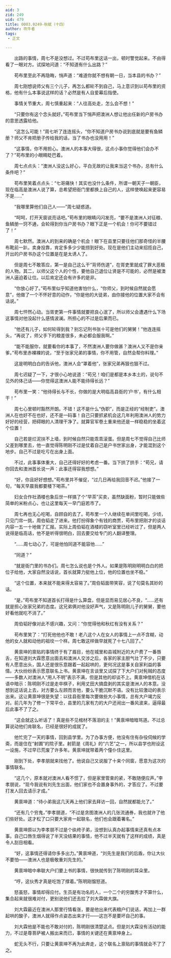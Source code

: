 ```yaml
---
aid: 3
zid: 249
uid: 479
title: 0003.0249-秋赋（十四）
author: 吹牛者
tags: 
 - 正文

---
```




　　出路的事情，周七不是没想过。不过苟布里这话一出，顿时警觉起来。不由得看了一眼对方。试探地问道：“不知道有什么出路？”

　　苟布里至此不再隐晦，悄声道：“难道你就不想有朝一日，当本县的书办？”

　　周七刚想说师父有三个儿子，再怎么都轮不到自己，马上意识到以苟布里的资格，他有什么本事说这样的话？必然是有人自爱幕后指使。

　　事情关节重大，周七慎重起来：“人往高处走，怎么会不想！”

　　“只要你有这个念头就好。”苟布里当下悄声把澳洲人想让他出任新的户房书办的意思透露给他。

　　“这怎么可能！”周七听了连连摇头，“你不知道户房书办说到底就是要有鱼鳞册？师父不肯把册子传给我的话，当了书办也没用用！”

　　“这事情，你不用担心。澳洲人的本事大得很，这点小事你觉得他们会办不了？”苟布里的小眼睛眨巴着。

　　周七点点头：“澳洲人没这么好心，平白无故的让我来当这个书办，总有什么条件吧？”

　　苟布里笑着点点头：“七哥痛快！其实也没什么条件，所谓一朝天子一朝臣，现在临高是澳洲人说了算，总希望把衙门里都换上自己的人，这样使唤起来更容易不是……”

　　“我哪里算他们自己人——”周七疑惑道。

　　“呵呵，打开天窗说亮话吧。”苟布里的眼睛闪闪发亮，“要不是澳洲人对征粮、鱼鳞册一窍不通，会轮得到你当户房书办？眼下正是一个机会！你可不要错过了！”

　　周七默然。澳洲人的到来的确是个机会！眼下在县里只要往他们那奇怪的半腰布靴前一趴，卖身投靠，肯定多多少少能捞到好处。现在是他们主动来招揽自己，开出的户房书办这个位置是在是太诱人了。

　　但是周七不敢答应，第一是自己这么干“背师伤道”，在胥吏里就成了罪大恶极的人物。其二，以师父这个人的个性，要他自己退位让贤是不可能的，必然是被澳洲人逼迫着让位。以后肯定还会有许多的是非。

　　“你放心好了。”苟布里似乎知道他害怕什么，“你师父，到时候自然就会愿意”，他做了一个不怀好意的动作，“你是他的大徒弟，由你接他的位置大家不会有话说。”

　　周七怦然心动。当胥吏第一件事情就要把良心泯了，所以师父会遭遇什么下场这事情对他没起什么感情波澜。所担心的不过是后果而已。

　　“他还有儿子，如何轮得到我？别忘记刑书张十可是他们的舅舅！”他连连摇头，“再说了，师父手下的粮差很多，未必都会服我啊。”

　　“能不能服你，就要看你的本事了，不然澳洲人要你做甚？澳洲人又不是你亲爹。”苟布里赤裸裸的说，“至于张家兄弟的事情，你不用管，自然会帮你料理。”

　　这是明明白白的告诉他，澳洲人会“罩着他”，张家兄弟再狠也狠不过。

　　周七迟疑了一下，才很小心地说道：“苟兄！咱们是都是本乡本土的，说句不见外的体己话——你觉得这澳洲人能不能待得长远？”

　　苟布里一笑：“他待得长与不长，你做的是大明临高县衙的‘户书’，有什么相干！”

　　周七心里顿时豁然开朗。不错！这不是什么“伪职”，而是正经的“经制吏”。澳洲人在也好不在也好，还不是一码事！自己只要抓紧机会这几年利用澳洲人的势力好好的经营，把碍眼的人清理干净了。就算官军卷土重来他还是一样稳稳的坐着这个位置！

　　自己若是烂泥扶不上墙，到时候自然只能乖乖滚蛋。但是周七不觉得自己比师父差到哪里去，他一直觉得陈明刚不过是仗着自己是户书世家出身，才能混到这个地步。自己不过是吃亏在出身上面。

　　不过，此事事体重大，自己还得好好的考虑一番。当下拱了拱手：“苟兄，请你回去和澳洲首长说一声：此事还得容我想想。”

　　“好，你且好好想想。”苟布里并不催促，“过几日再给我回音不迟。”他接了一句，“每天早晨我都要楼下喝茶。”

　　妇女合作社酒楼也象后世一样搞了个“早茶”买卖，虽然缺面粉，暂时只能做些简单的米粉点心，也让这里每天一早门庭若市了。

　　周七再也无心吃喝，自顾自的去了。苟布里一个人继续在单间里吃喝，少顷，只见门帘一挑，周伯韬走了进来。他打扮得象个有钱的商贾，苟布里把刚才的谈话内容一五一十地做了汇报。实际上周伯韬在酒楼的窃听室里已经听过了，但是两人说得是临高话，他不是听得很明白，回去要交给专门的人翻译整理。

　　“……周七动心了，可是他怕同道不能容他……”

　　“同道？”

　　“就是衙门里的书办们。周七怎么说也是个外人。如果是陈明刚明明白白的把位子给他，大家自然没话说，首长就算力挺他上位，他的位置也坐不稳。”

　　“这个位置，本来就不能来得太容易了。”周伯韬面带笑容，说了句莫名其妙的话。

　　“是，”苟布里不知道首长打得是什么算盘，但是显而易见居心不良，“……还有就是担心张家兄弟的态度。这兄弟俩对他没好声气，又是陈明刚儿子的舅舅，要他好看他就吃不消了。”

　　周伯韬好像对此不感兴趣，又问：“你觉得他和秋红有没有关系？”

　　苟布里笑了：“打死他他也不敢！老八这个人在女人的事情上一点不含糊，动他的女人就和动他的祖坟一个样。周七敢这样做早就死了十七八回了。”

　　黄禀坤的禀贴的事情终于有了眉目，他在城里和县城附近的大户费了一番唇舌，在知道刘大霖愿意出面去和澳洲人交涉之后，各家的家主胆气壮了不少，只要有人愿意出头，国人还是很乐意跟着一起起哄的，更何况这是事关自家利益的事情。大伙纷纷表示愿意联名上书。黄禀坤在言谈里又试探了下大户们对髡贼的态度——多数人对澳洲人“用人不明”表示不满，但是其他的却谈不上。黄禀坤借机在话语中暗示：陈明刚不过是走卒棋子，利用丈田大搞盘剥的其实是澳洲人的本意。没想到这话说上去，对方要么左顾而言他，要么干脆沉默不语。没有比较激动的表示出来。这让黄禀坤很是失望：以往县衙里每次要做些大小事情，总有大户竭力反对。前几年为了修一下常平仓，县里的几家有力的大户还闹出一番风波来，逼得最后此事不了了之。

　　“这会就这么听话了！真是些不见棺材不落泪的主！”黄禀坤暗暗骂道。不过总算说动他们肯联名，已经是很好的成就了。

　　他忙完了一天的事情，回到县学里。为了办事方便，他没有住有杂役伺候的学斋，而是住在“射圃”的院子里。射箭是《周礼》的“六艺”之一，所以县学也附设这一设施，不过早已荒废了许多年。黄禀坤就带着两个僮仆住这里。

　　刚到下处，李孝朋就来找他了。他说自己又说服了十来个同窗，愿意为这次的事情联名。

　　“这几个，原本就对澳洲人看不惯了，但是家里管束的紧，不敢随便应声。”李孝朋说，“现今我说有刘先生出面，他们家也不会置身事外的，才答应了。不过要打发人回去请示才成。”

　　黄禀坤道：“待小弟我这几天再上他们家去拜访一回，自然就都能允了。”

　　“还有几个穷鬼，”李孝朋道，“不过是贪图澳洲人的几张流通券，我也就许了他们些好处。这才松了口只要大家肯一起联名，他们也会跟着署名。”

　　黄禀坤原以为李孝朋不过是个纨绔子弟，没想到认真办起事情来还真有点本事。自己口唇生烟得说了半天没结果的事情，他不过半天就有了这样的成绩，真是令人刮目相看。

　　“好，这事情还得请你多多出力。”黄禀坤道，“刘先生是我们的后盾，你让大伙不要怕——澳洲人也是极敬重刘先生的。”

　　黄禀坤暗中串联大户们要上书的事情，很快就传到了陈明刚的耳朵里。

　　“哼，这伙秀才真是吃饱了撑着。”陈明刚愠怒道。

　　怒虽怒，事情却得应付。生员是有功名的人，一个二个的穷酸秀才不算什么，集合起来就很难对付，更别说他们还去拉了刘大霖做大旗。

　　刘大霖最近在澳洲人那里行情看涨，要是他出来代表粮户们说话，再加上一群起哄的酸子，澳洲人就得作点姿态出来才行——这岂不是要坏自己的事。

　　刘大霖他是不能也不敢对付的，陈明刚很清楚这点。但是刘大霖没有活动的能力，不过是尊菩萨被人搬出来而已，事情的关键还在黄禀坤身上。

　　蛇无头不行，只要让黄禀坤不再为此奔走，这个联名上禀贴的事情就会不了了之。


